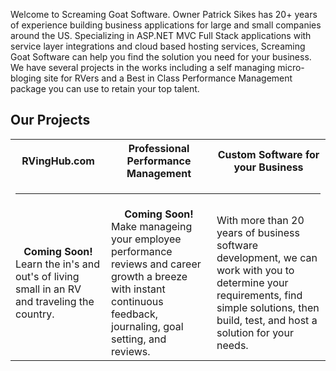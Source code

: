 <style>
  .inner header h1 {
    display:none;
  }
</style>

Welcome to Screaming Goat Software.  Owner Patrick Sikes has 20+ years of experience building business applications for large and small companies around the US.  Specializing in ASP.NET MVC Full Stack applications with service layer integrations and cloud based hosting services, Screaming Goat Software can help you find the solution you need for your business.  We have several projects in the works including a self managing micro-bloging site for RVers and a Best in Class Performance Management package you can use to retain your top talent.

## Our Projects

<table width="100%" cellpadding="10">
  <tr>
    <th style="font-style:bold;">RVingHub.com</th>
    <th style="font-style:bold;">Professional Performance Management</th>
    <th style="font-style:bold;">Custom Software for your Business</th>
  </tr>
  <tr>
    <td colspan="3"><hr /></td>
  </tr>
  <tr>
    <td><div style="text-align:center;"><b>Coming Soon!</b></div> Learn the in's and out's of living small in an RV and traveling the country. </td>
    <td><div style="text-align:center;"><b>Coming Soon!</b></div> Make manageing your employee performance reviews and career growth a breeze with instant continuous feedback, journaling, goal setting, and reviews. </td>
    <td>With more than 20 years of business software development, we can work with you to determine your requirements, find simple solutions, then build, test, and host a solution for your needs.</td>
  </tr>
</table>

